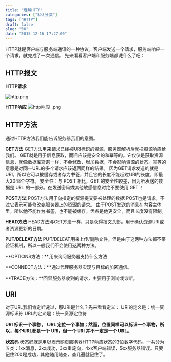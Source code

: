 ```yaml
---
title: "理解HTTP"
categories: ["默认分类"]
tags: ["HTTP"]
draft: false
slug: "50"
date: "2015-12-16 17:27:00"
---
```


HTTP就是客户端与服务端通讯的一种协议。客户端发送一个请求，服务端响应一个请求，就完成了一次通信。
先来看看客户端和服务端都说什么了吧：

HTTP报文
------

**HTTP请求**

![http.png][1]

**HTTP响应**
![http响应 .png][2]

HTTP方法
------

通过HTTP方法我们能告诉服务器我们的意图。

**GET方法**
GET方法用来请求已经被URI标识的资源，服务器解析后就把资源响应给我们。
GET就是用于信息获取，而且应该是安全的和幂等的。它仅仅是获取资源信息，就像数据库查询一样，不会修改，增加数据，不会影响资源的状态。幂等的意思是对同一URL的多个请求应该返回同样的结果。
因为GET请求发送的就是URI，所以它可以被缓存或者存为书签，并且它的长度不能超过URI的长度，即最大2048个字符。
安全性：与 POST 相比，GET 的安全性较差，因为所发送的数据是 URL 的一部分。在发送密码或其他敏感信息时绝不要使用 GET ！

**POST方法**
POST方法用于向指定的资源提交要被处理的数据
POST也是请求，不过它表示可能修改变服务器上的资源的请求。
由于POST发送的消息在内容主体里，所以他不能作为书签，也不能被缓存。优点是他更安全，而且长度没有限制。

**HEAD方法**
HEAD方法与GET方法一样，只是获得报文头部，用于确认资源URI或者资源更新的日期。

**PUT/DELEAT方法**
PUT/DELEAT用来上传/删除文件，但是由于这两种方法都不带验证机制，所以一般我们不会使用这两种方法。

**OPTIONS方法：**用来询问服务器支持什么方法

**CONNECT方法：**通过代理服务器实现与目标的加密通信。

**TRACE方法：**回显服务器收到的请求，主要用于测试或诊断。

URI
---
对于URL我们肯定听说过，那URI是什么？先来看看定义：
URI的定义是：统一资源标识符
URL的定义是：统一资源定位符

**URI 标识一个事物 ， URL 定位一个事物；然而，位置同样可以标识一个事物，所以，每个URL都是一个 URI，但一个 URI 并不一定是一个 URL。**

**状态码**
状态码就是用以表示网页服务器HTTP响应状态的3位数字代码。一共分为五类：1xx消息，2xx成功，3xx重定向，4xx客户端错误，5xx服务器错误。只要记住200是成功，其他随用随查，查几遍就记住了。








  [1]: http://www.img.zhangchen915.com/2015/12/199735265.png
  [2]: http://www.img.zhangchen915.com/2015/12/152248943.png
